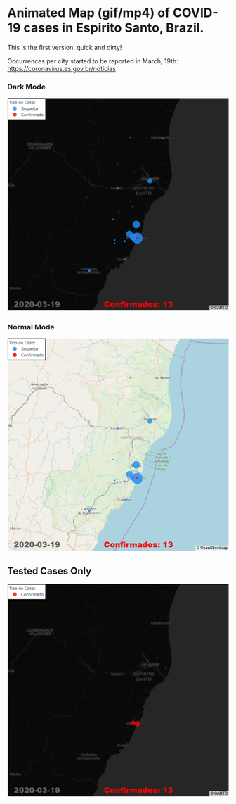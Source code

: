 # Animated Map (gif/mp4) of COVID-19 cases in Espirito Santo, Brazil.

This is the first version: quick and dirty!

Occurrences per city started to be reported in March, 19th:  https://coronavirus.es.gov.br/noticias 

### Dark Mode
![Alt Text](./gifs/covid019-ES-black.gif)

### Normal Mode
![Alt Text](./gifs/covid019-ES.gif)

## Tested Cases Only
![Alt Text](./gifs/covid019-ES-confirmado-black.gif)
